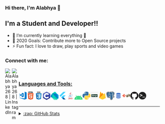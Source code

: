 ### Hi there, I'm Alabhya 👋

## I'm a Student and Developer!!

- 🌱 I’m currently learning everything 🤣
- 🥅 2020 Goals: Contribute more to Open Source projects
- ⚡ Fun fact: I love to draw, play sports and video games

### Connect with me:

<a href="https://www.linkedin.com/in/alabhya-singh-7102b91a5/"><img align="left" alt="Alabhya268 | LinkedIn" width="22px" src="https://cdn.jsdelivr.net/npm/simple-icons@v3/icons/linkedin.svg" />
<a href="https://www.instagram.com/alabhya_16/"><img align="left" alt="Alabhya268 | Instagram" width="22px" src="https://cdn.jsdelivr.net/npm/simple-icons@v3/icons/instagram.svg" />

<br />

### Languages and Tools:

<img align="left" alt="Visual Studio Code" width="26px" src="https://raw.githubusercontent.com/github/explore/80688e429a7d4ef2fca1e82350fe8e3517d3494d/topics/visual-studio-code/visual-studio-code.png" />
<img align="left" alt="HTML5" width="26px" src="https://raw.githubusercontent.com/github/explore/80688e429a7d4ef2fca1e82350fe8e3517d3494d/topics/html/html.png" />
<img align="left" alt="CSS3" width="26px" src="https://raw.githubusercontent.com/github/explore/80688e429a7d4ef2fca1e82350fe8e3517d3494d/topics/css/css.png" />
<img align="left" alt="C" width="26px" src="https://raw.githubusercontent.com/Alabhya268/Alabhya268/master/Images/c.png" />
<img align="left" alt="DART" width="26px" src="https://raw.githubusercontent.com/Alabhya268/Alabhya268/master/Images/Dart_logo.jpg" />
<img align="left" alt="FLUTTER" width="26px" src="https://raw.githubusercontent.com/Alabhya268/Alabhya268/main/Images/flutter.png" />
<img align="left" alt="JAVA" width="26px" src="https://raw.githubusercontent.com/Alabhya268/Alabhya268/main/Images/java.png" />
<img align="left" alt="ANDROID" width="26px" src="https://raw.githubusercontent.com/Alabhya268/Alabhya268/master/Images/android.png" />
<img align="left" alt="PYTHON" width="26px" src="https://raw.githubusercontent.com/Alabhya268/Alabhya268/master/Images/python.png" />
<img align="left" alt="DJANGO" width="26px" src="https://raw.githubusercontent.com/Alabhya268/Alabhya268/master/Images/django.jpg" />
<img align="left" alt="FIREBASE" width="26px" src="https://raw.githubusercontent.com/Alabhya268/Alabhya268/master/Images/firebase.png" />
<img align="left" alt="POSTGRESQL" width="26px" src="https://raw.githubusercontent.com/Alabhya268/Alabhya268/master/Images/postgres.png" />
<img align="left" alt="SQL" width="26px" src="https://raw.githubusercontent.com/Alabhya268/Alabhya268/master/Images/sql.png" />
<img align="left" alt="Git" width="26px" src="https://raw.githubusercontent.com/Alabhya268/Alabhya268/master/Images/git.png" />
<img align="left" alt="GitHub" width="26px" src="https://raw.githubusercontent.com/Alabhya268/Alabhya268/main/Images/github.png" />
<img align="left" alt="Terminal" width="26px" src="https://raw.githubusercontent.com/Alabhya268/Alabhya268/master/Images/terminal.png" />

<br />
<br />

---

<details>
  <summary>:zap: GitHub Stats</summary>

  <img align="left" alt="Alabhya268's GitHub Stats" src="https://github-readme-stats.vercel.app/api?username=Alabhya268&count_private=true&show_icons&theme=radical=true&hide_border=true" />

</details>